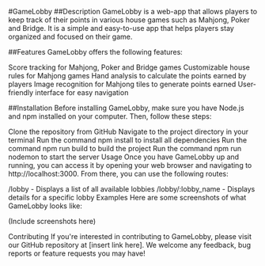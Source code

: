 #GameLobby
##Description
GameLobby is a web-app that allows players to keep track of their points in various house games such as Mahjong, Poker and Bridge. It is a simple and easy-to-use app that helps players stay organized and focused on their game.

##Features
GameLobby offers the following features:

Score tracking for Mahjong, Poker and Bridge games
Customizable house rules for Mahjong games
Hand analysis to calculate the points earned by players
Image recognition for Mahjong tiles to generate points earned
User-friendly interface for easy navigation

##Installation
Before installing GameLobby, make sure you have Node.js and npm installed on your computer. Then, follow these steps:

Clone the repository from GitHub
Navigate to the project directory in your terminal
Run the command npm install to install all dependencies
Run the command npm run build to build the project
Run the command npm run nodemon to start the server
Usage
Once you have GameLobby up and running, you can access it by opening your web browser and navigating to http://localhost:3000. From there, you can use the following routes:

/lobby - Displays a list of all available lobbies
/lobby/:lobby_name - Displays details for a specific lobby
Examples
Here are some screenshots of what GameLobby looks like:

(Include screenshots here)

Contributing
If you're interested in contributing to GameLobby, please visit our GitHub repository at [insert link here]. We welcome any feedback, bug reports or feature requests you may have!
